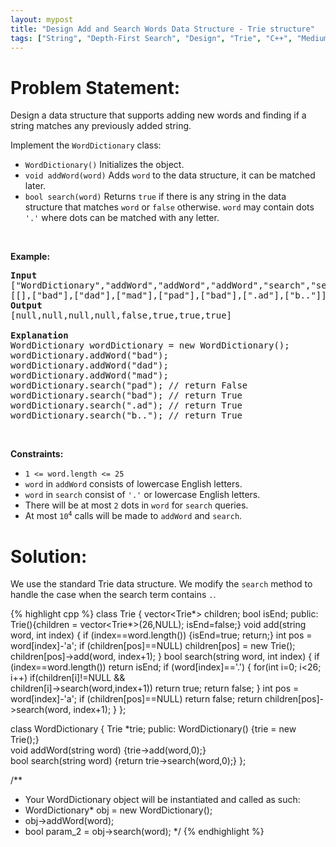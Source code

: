 ```yaml
---
layout: mypost
title: "Design Add and Search Words Data Structure - Trie structure"
tags: ["String", "Depth-First Search", "Design", "Trie", "C++", "Medium"]
---
```

# Problem Statement:
<p>Design a data structure that supports adding new words and finding if a string matches any previously added string.</p>

<p>Implement the <code>WordDictionary</code> class:</p>

<ul>
	<li><code>WordDictionary()</code>&nbsp;Initializes the object.</li>
	<li><code>void addWord(word)</code> Adds <code>word</code> to the data structure, it can be matched later.</li>
	<li><code>bool search(word)</code>&nbsp;Returns <code>true</code> if there is any string in the data structure that matches <code>word</code>&nbsp;or <code>false</code> otherwise. <code>word</code> may contain dots <code>&#39;.&#39;</code> where dots can be matched with any letter.</li>
</ul>

<p>&nbsp;</p>
<p><strong class="example">Example:</strong></p>

<pre>
<strong>Input</strong>
[&quot;WordDictionary&quot;,&quot;addWord&quot;,&quot;addWord&quot;,&quot;addWord&quot;,&quot;search&quot;,&quot;search&quot;,&quot;search&quot;,&quot;search&quot;]
[[],[&quot;bad&quot;],[&quot;dad&quot;],[&quot;mad&quot;],[&quot;pad&quot;],[&quot;bad&quot;],[&quot;.ad&quot;],[&quot;b..&quot;]]
<strong>Output</strong>
[null,null,null,null,false,true,true,true]

<strong>Explanation</strong>
WordDictionary wordDictionary = new WordDictionary();
wordDictionary.addWord(&quot;bad&quot;);
wordDictionary.addWord(&quot;dad&quot;);
wordDictionary.addWord(&quot;mad&quot;);
wordDictionary.search(&quot;pad&quot;); // return False
wordDictionary.search(&quot;bad&quot;); // return True
wordDictionary.search(&quot;.ad&quot;); // return True
wordDictionary.search(&quot;b..&quot;); // return True
</pre>

<p>&nbsp;</p>
<p><strong>Constraints:</strong></p>

<ul>
	<li><code>1 &lt;= word.length &lt;= 25</code></li>
	<li><code>word</code> in <code>addWord</code> consists of lowercase English letters.</li>
	<li><code>word</code> in <code>search</code> consist of <code>&#39;.&#39;</code> or lowercase English letters.</li>
	<li>There will be at most <code>2</code> dots in <code>word</code> for <code>search</code> queries.</li>
	<li>At most <code>10<sup>4</sup></code> calls will be made to <code>addWord</code> and <code>search</code>.</li>
</ul>

# Solution:
We use the standard Trie data structure. We modify the `search` method to handle the case when the search term contains `.`.

 {% highlight cpp %} 
class Trie
{
    vector<Trie*> children;
    bool isEnd;
public:
    Trie(){children = vector<Trie*>(26,NULL); isEnd=false;}
    void add(string word, int index)
    {
        if (index==word.length()) {isEnd=true; return;}
        int pos = word[index]-'a';
        if (children[pos]==NULL) children[pos] = new Trie();
        children[pos]->add(word, index+1);
    }
    bool search(string word, int index)
    {
        if (index==word.length()) return isEnd;
        if (word[index]=='.')
        {
            for(int i=0; i<26; i++) if(children[i]!=NULL && \
                children[i]->search(word,index+1)) return true;
            return false;
        }
        int pos = word[index]-'a';
        if (children[pos]==NULL) return false;
        return children[pos]->search(word, index+1);
    }
};

class WordDictionary {
    Trie *trie;
public:
    WordDictionary() {trie = new Trie();}    
    void addWord(string word) {trie->add(word,0);}    
    bool search(string word) {return trie->search(word,0);}
};

/**
 * Your WordDictionary object will be instantiated and called as such:
 * WordDictionary* obj = new WordDictionary();
 * obj->addWord(word);
 * bool param_2 = obj->search(word);
 */
 {% endhighlight %}